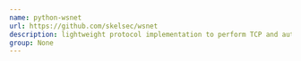 ```yaml
---
name: python-wsnet
url: https://github.com/skelsec/wsnet
description: lightweight protocol implementation to perform TCP and authentication proxying over websockets. URL : https://github.com/skelsec/wsnet Groups : None
group: None
---
```

